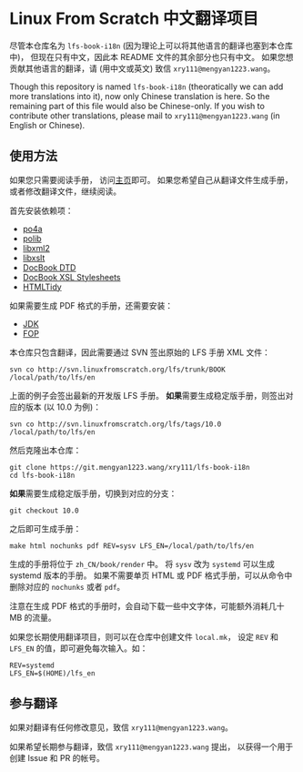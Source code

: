 # Linux From Scratch 中文翻译项目

尽管本仓库名为 `lfs-book-i18n`
(因为理论上可以将其他语言的翻译也塞到本仓库中)，
但现在只有中文，因此本 README 文件的其余部分也只有中文。
如果您想贡献其他语言的翻译，请 (用中文或英文) 致信
`xry111@mengyan1223.wang`。

Though this repository is named `lfs-book-i18n` (theoratically we can add
more translations into it), now only Chinese translation is here.  So the
remaining part of this file would also be Chinese-only.  If you wish to
contribute other translations, please mail to `xry111@mengyan1223.wang`
(in English or Chinese).

## 使用方法

如果您只需要阅读手册，
访问[主页](https://bf.mengyan1223.wang/lfs/zh_CN/)即可。
如果您希望自己从翻译文件生成手册，或者修改翻译文件，继续阅读。

首先安装依赖项：

* [po4a](https://po4a.org/)
* [polib](https://pypi.org/project/polib/)
* [libxml2](http://www.linuxfromscratch.org/blfs/view/svn/general/libxml2.html)
* [libxslt](http://www.linuxfromscratch.org/blfs/view/svn/general/libxslt.html)
* [DocBook DTD](http://www.linuxfromscratch.org/blfs/view/svn/pst/xml.html)
* [DocBook XSL Stylesheets](http://www.linuxfromscratch.org/blfs/view/svn/pst/docbook-xsl.html)
* [HTMLTidy](http://www.linuxfromscratch.org/blfs/view/svn/general/tidy-html5.html)

如果需要生成 PDF 格式的手册，还需要安装：

* [JDK](http://www.linuxfromscratch.org/blfs/view/svn/general/openjdk.html)
* [FOP](http://www.linuxfromscratch.org/blfs/view/svn/pst/fop.html)

本仓库只包含翻译，因此需要通过 SVN 签出原始的 LFS 手册 XML 文件：

```
svn co http://svn.linuxfromscratch.org/lfs/trunk/BOOK /local/path/to/lfs/en
```

上面的例子会签出最新的开发版 LFS 手册。
**如果**需要生成稳定版手册，则签出对应的版本 (以 10.0 为例)：

```
svn co http://svn.linuxfromscratch.org/lfs/tags/10.0 /local/path/to/lfs/en
```

然后克隆出本仓库：

```
git clone https://git.mengyan1223.wang/xry111/lfs-book-i18n
cd lfs-book-i18n
```

**如果**需要生成稳定版手册，切换到对应的分支：

```
git checkout 10.0
```

之后即可生成手册：

```
make html nochunks pdf REV=sysv LFS_EN=/local/path/to/lfs/en
```

生成的手册将位于 `zh_CN/book/render` 中。
将 `sysv` 改为 `systemd` 可以生成 systemd 版本的手册。
如果不需要单页 HTML 或 PDF 格式手册，可以从命令中删除对应的
`nochunks` 或者 `pdf`。

注意在生成 PDF 格式的手册时，会自动下载一些中文字体，可能额外消耗几十 MB
的流量。

如果您长期使用翻译项目，则可以在仓库中创建文件 `local.mk`，
设定 `REV` 和 `LFS_EN` 的值，即可避免每次输入。如：

```
REV=systemd
LFS_EN=$(HOME)/lfs_en
```

## 参与翻译

如果对翻译有任何修改意见，致信 `xry111@mengyan1223.wang`。

如果希望长期参与翻译，致信 `xry111@mengyan1223.wang` 提出，
以获得一个用于创建 Issue 和 PR 的帐号。
